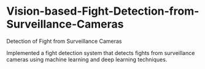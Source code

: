 # Vision-based-Fight-Detection-from-Surveillance-Cameras
Detection of Fight from  Surveillance Cameras

Implemented a fight detection system that detects fights from surveillance cameras using machine learning and deep learning techniques. 
